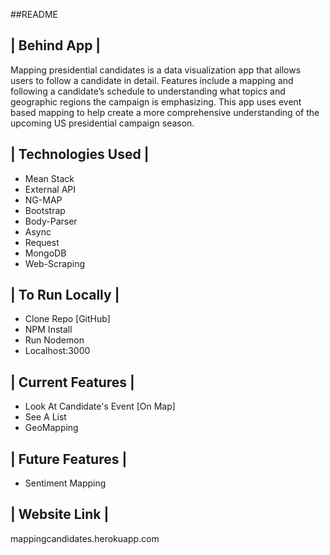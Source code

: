 ##README

## | Behind App |
Mapping presidential candidates is a data visualization app that allows users to follow a candidate in detail. Features include a mapping and following a candidate’s schedule to understanding what topics and geographic regions the campaign is emphasizing. This app uses event based mapping to help create a more comprehensive understanding of the upcoming US presidential campaign season.

## | Technologies Used |
- Mean Stack
- External API
- NG-MAP
- Bootstrap
- Body-Parser
- Async
- Request
- MongoDB
- Web-Scraping

## | To Run Locally |
- Clone Repo [GitHub] 
- NPM Install
- Run Nodemon
- Localhost:3000

## | Current Features |
- Look At Candidate's Event [On Map]
- See A List
- GeoMapping

## | Future Features |
- Sentiment Mapping

## | Website Link |
mappingcandidates.herokuapp.com
